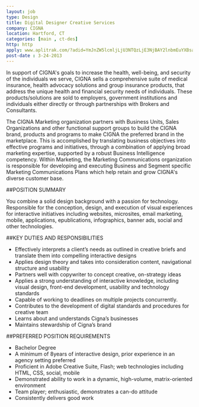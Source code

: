 ```yaml
---
layout: job
type: Design
title: Digital Designer Creative Services
company: CIGNA
location: Hartford, CT
categories: [main , ct-des]
http: http
apply: www.aplitrak.com/?adid=YmJnZW5lcmljLjU3NTQzLjE3NjBAY2lnbmEuYXBsaXRyYWsuY29t
post-date : 3-24-2013
---
```


In support of CIGNA's goals to increase the health, well-being, and security of the individuals we serve, CIGNA sells a comprehensive suite of medical insurance, health advocacy solutions and group insurance products, that address the unique health and financial security needs of individuals.  These products/solutions are sold to employers, government institutions and individuals either directly or through partnerships with Brokers and Consultants.

The CIGNA Marketing organization partners with Business Units, Sales Organizations and other functional support groups to build the CIGNA brand, products and programs to make CIGNA the preferred brand in the marketplace.  This is accomplished by translating business objectives into effective programs and initiatives, through a combination of applying broad marketing expertise, supported by a robust Business Intelligence competency.  Within Marketing, the Marketing Communications organization is responsible for developing and executing Business and Segment specific Marketing Communications Plans which help retain and grow CIGNA's diverse customer base.

##POSITION SUMMARY

You combine a solid design background with a passion for technology. Responsible for the conception, design, and execution of visual experiences for interactive initiatives including websites, microsites, email marketing, mobile, applications, epublications, infographics, banner ads, social and other technologies.

##KEY DUTIES AND RESPONSIBILITIES

* Effectively interprets a client’s needs as outlined in creative briefs and translate them into compelling interactive designs
* Applies design theory and takes into consideration content, navigational structure and usability
* Partners well with copywriter to concept creative, on-strategy ideas
* Applies a strong understanding of interactive knowledge, including visual design, front-end development, usability and technology standards
* Capable of working to deadlines on multiple projects concurrently.
* Contributes to the development of digital standards and procedures for creative team
* Learns about and understands Cigna’s businesses
* Maintains stewardship of Cigna’s brand

##PREFERRED POSITION REQUIREMENTS

* Bachelor Degree
* A minimum of 8years of interactive design, prior experience in an agency setting preferred
* Proficient in Adobe Creative Suite, Flash; web technologies including HTML, CSS, social, mobile
* Demonstrated ability to work in a dynamic, high-volume, matrix-oriented environment
* Team player; enthusiastic, demonstrates a can-do attitude
* Consistently delivers good work